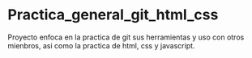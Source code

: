 # Practica_general_git_html_css
Proyecto enfoca en la practica de git sus herramientas y uso con otros mienbros, asi como la practica de html, css y javascript.
